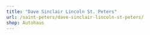 ```yaml
---
title: "Dave Sinclair Lincoln St. Peters"
url: /saint-peters/dave-sinclair-lincoln-st-peters/
shop: Autohaus
---
```

